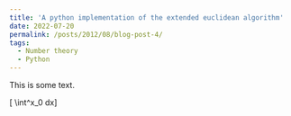 ```yaml
---
title: 'A python implementation of the extended euclidean algorithm'
date: 2022-07-20
permalink: /posts/2012/08/blog-post-4/
tags:
  - Number theory
  - Python
---
```


This is some text.

\[ \int^x_0 dx\]
